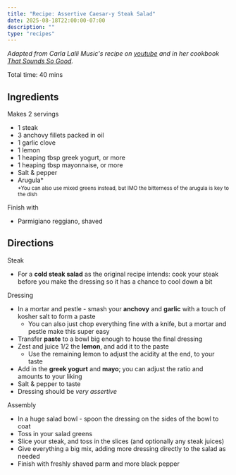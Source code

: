 ```yaml
---
title: "Recipe: Assertive Caesar-y Steak Salad"
date: 2025-08-18T22:00:00-07:00
description: ""
type: "recipes"
---
```


_Adapted from Carla Lalli Music's recipe on <a target="_blank" href="https://www.youtube.com/watch?v=2XE3cAz8kG0">youtube</a> and in her cookbook <a target="_blank" href="https://www.amazon.com/That-Sounds-So-Good-Real-Life/dp/0593138252">That Sounds So Good</a>._

Total time: 40 mins

## Ingredients
Makes 2 servings
* 1 steak
* 3 anchovy fillets packed in oil
* 1 garlic clove
* 1 lemon
* 1 heaping tbsp greek yogurt, or more
* 1 heaping tbsp mayonnaise, or more
* Salt & pepper
* Arugula*  
<small>*You can also use mixed greens instead, but IMO the bitterness of the arugula is key to the dish</small>

Finish with
* Parmigiano reggiano, shaved

## Directions

Steak
* For a **cold steak salad** as the original recipe intends: cook your steak before you make the dressing so it has a chance to cool down a bit

Dressing
* In a mortar and pestle - smash your **anchovy** and **garlic** with a touch of kosher salt to form a paste
  * You can also just chop everything fine with a knife, but a mortar and pestle make this super easy
* Transfer **paste** to a bowl big enough to house the final dressing
* Zest and juice 1/2 the **lemon**, and add it to the paste
  * Use the remaining lemon to adjust the acidity at the end, to your taste
* Add in the **greek yogurt** and **mayo**; you can adjust the ratio and amounts to your liking
* Salt & pepper to taste
* Dressing should be _very assertive_

Assembly
* In a huge salad bowl - spoon the dressing on the sides of the bowl to coat
* Toss in your salad greens
* Slice your steak, and toss in the slices (and optionally any steak juices)
* Give everything a big mix, adding more dressing directly to the salad as needed
* Finish with freshly shaved parm and more black pepper
